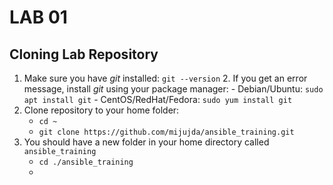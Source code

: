 # LAB 01

## Cloning Lab Repository

 1. Make sure you have *git* installed: `git --version`
	 2. If you get an error message, install *git* using your package manager:
		- Debian/Ubuntu: `sudo apt install git`
		- CentOS/RedHat/Fedora: `sudo yum install git`
 2. Clone repository to your home folder:
	 - `cd ~`
	 - `git clone https://github.com/mijujda/ansible_training.git`
 3. You should have a new folder in your home directory called `ansible_training`
	 - `cd ./ansible_training`
	 - 
<!--stackedit_data:
eyJoaXN0b3J5IjpbLTE0MTYzMjE5MTUsLTM1NDM4OTA0MCwtMj
UwMjE2NTMxXX0=
-->